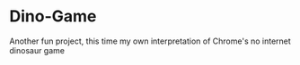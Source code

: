 # Dino-Game
Another fun project, this time my own interpretation of Chrome's no internet dinosaur game
